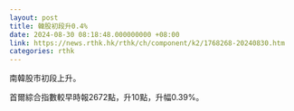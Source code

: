 ```yaml
---
layout: post
title: 韓股初段升0.4%
date: 2024-08-30 08:18:48.000000000 +08:00
link: https://news.rthk.hk/rthk/ch/component/k2/1768268-20240830.htm
categories: rthk
---
```


南韓股市初段上升。

首爾綜合指數較早時報2672點，升10點，升幅0.39%。
